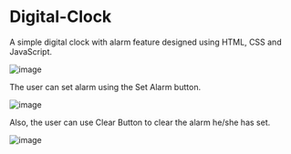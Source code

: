 # Digital-Clock
A simple digital clock with alarm feature designed using HTML, CSS and JavaScript.

![image](https://user-images.githubusercontent.com/93242916/149657354-fc4f9934-c696-4209-a6d9-9f125c5fb29c.png)

The user can set alarm using the Set Alarm button.

![image](https://user-images.githubusercontent.com/93242916/149657459-b4e72b89-134d-4aa0-9841-eb959de6ba7f.png)

Also, the user can use Clear Button to clear the alarm he/she has set.

![image](https://user-images.githubusercontent.com/93242916/149657531-e0750d2e-2a8b-46ea-8c64-3ac164f20702.png)
